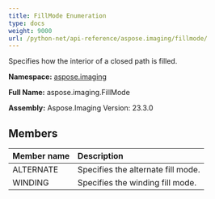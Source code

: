 ```yaml
---
title: FillMode Enumeration
type: docs
weight: 9000
url: /python-net/api-reference/aspose.imaging/fillmode/
---
```


Specifies how the interior of a closed path is filled.

**Namespace:** [aspose.imaging](/imaging/python-net/api-reference/aspose.imaging/)

**Full Name:** aspose.imaging.FillMode

**Assembly:**  Aspose.Imaging Version: 23.3.0

## **Members**
|**Member name**|**Description**|
| :- | :- |
|ALTERNATE|Specifies the alternate fill mode.|
|WINDING|Specifies the winding fill mode.|
